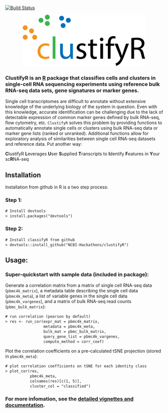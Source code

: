 [![Build Status](https://travis-ci.org/NCBI-Hackathons/clustifyR.svg?branch=master)](https://travis-ci.org/NCBI-Hackathons/clustifyR)

<p align="center">
  <img src="/inst/logo/logo_transparent.png">
</p>

### ClustifyR is an [R](https://www.r-project.org/) package that classifies cells and clusters in single-cell RNA sequencing experiments using reference bulk RNA-seq data sets, gene signatures or marker genes. 

Single cell transcriptomes are difficult to annotate without extensive knowledge of the underlying biology of the system in question. Even with this knowledge, accurate identification can be challenging due to the lack of detectable expression of common marker genes defined by bulk RNA-seq, flow cytometry, etc. `ClustifyR` solves this problem by providing functions to automatically annotate single cells or clusters using bulk RNA-seq data or marker gene lists (ranked or unranked). Additional functions allow for exploratory analysis of similarities between single cell RNA-seq datasets and reference data. Put another way:

**C**lustifyR **L**everages **U**ser **S**upplied **T**ranscripts to **I**dentify **F**eatures in **Y**our sc**R**NA-seq

## Installation
Installation from github in R is a two step process:

### Step 1:
```
# Install devtools
> install.packages("devtools")
```

### Step 2:
```
# Install classifyR from github
> devtools::install_github("NCBI-Hackathons/clustifyR")
```

## Usage:

### Super-quickstart with sample data (included in package):

Generate a correlation matrix from a matrix of single cell RNA-seq data (`pbmc4k_matrix`), a metadata table describing the single cell data (`pbmc4k_meta`), a list of variable genes in the single cell data (`pbmc4k_vargenes`), and a matrix of bulk RNA-seq read counts (`pbmc_bulk_matrix`):

```
# run correlation (pearson by default)
> res <- run_cor(expr_mat = pbmc4k_matrix,
                 metadata = pbmc4k_meta,
                 bulk_mat = pbmc_bulk_matrix,
                 query_gene_list = pbmc4k_vargenes,
                 compute_method = corr_coef)
```

Plot the correlation coefficients on a pre-calculated tSNE projection (stored in `pbmc4k_meta`):

```
# plot correlation coefficients on tSNE for each identity class
> plot_cor(res,
           pbmc4k_meta,
           colnames(res)[c(1, 5)],
           cluster_col = "classified")
```

### For more infomation, see the [detailed vignettes and documentation](https://ncbi-hackathons.github.io/clustifyR/).
